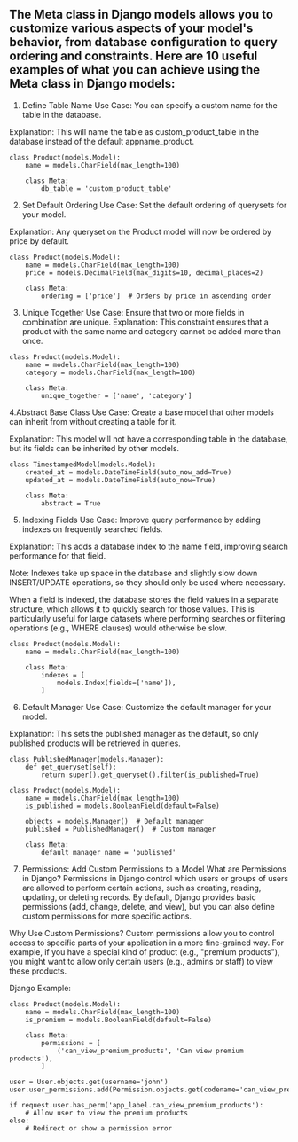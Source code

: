 ## The Meta class in Django models allows you to customize various aspects of your model's behavior, from database configuration to query ordering and constraints. Here are 10 useful examples of what you can achieve using the Meta class in Django models:


1. Define Table Name
Use Case: You can specify a custom name for the table in the database.

Explanation: This will name the table as custom_product_table in the database instead of the default appname_product.
```ch
class Product(models.Model):
    name = models.CharField(max_length=100)

    class Meta:
        db_table = 'custom_product_table'

```
2. Set Default Ordering
Use Case: Set the default ordering of querysets for your model.

Explanation: Any queryset on the Product model will now be ordered by price by default.

```ch
class Product(models.Model):
    name = models.CharField(max_length=100)
    price = models.DecimalField(max_digits=10, decimal_places=2)

    class Meta:
        ordering = ['price']  # Orders by price in ascending order

```
3. Unique Together
Use Case: Ensure that two or more fields in combination are unique.
Explanation: This constraint ensures that a product with the same name and category cannot be added more than once.

```ch
class Product(models.Model):
    name = models.CharField(max_length=100)
    category = models.CharField(max_length=100)

    class Meta:
        unique_together = ['name', 'category']

```
4.Abstract Base Class
Use Case: Create a base model that other models can inherit from without creating a table for it.

Explanation: This model will not have a corresponding table in the database, but its fields can be inherited by other models.
```ch
class TimestampedModel(models.Model):
    created_at = models.DateTimeField(auto_now_add=True)
    updated_at = models.DateTimeField(auto_now=True)

    class Meta:
        abstract = True

```
5. Indexing Fields
Use Case: Improve query performance by adding indexes on frequently searched fields.

Explanation: This adds a database index to the name field, improving search performance for that field.

Note: Indexes take up space in the database and slightly slow down INSERT/UPDATE operations, so they should only be used where necessary.

When a field is indexed, the database stores the field values in a separate structure, which allows it to quickly search for those values. This is particularly useful for large datasets where performing searches or filtering operations (e.g., WHERE clauses) would otherwise be slow.
```ch
class Product(models.Model):
    name = models.CharField(max_length=100)

    class Meta:
        indexes = [
            models.Index(fields=['name']),
        ]

```
6. Default Manager
Use Case: Customize the default manager for your model.

Explanation: This sets the published manager as the default, so only published products will be retrieved in queries.

```ch
class PublishedManager(models.Manager):
    def get_queryset(self):
        return super().get_queryset().filter(is_published=True)

class Product(models.Model):
    name = models.CharField(max_length=100)
    is_published = models.BooleanField(default=False)

    objects = models.Manager()  # Default manager
    published = PublishedManager()  # Custom manager

    class Meta:
        default_manager_name = 'published'

```
7. Permissions: Add Custom Permissions to a Model
What are Permissions in Django?
Permissions in Django control which users or groups of users are allowed to perform certain actions, such as creating, reading, updating, or deleting records. By default, Django provides basic permissions (add, change, delete, and view), but you can also define custom permissions for more specific actions.

Why Use Custom Permissions?
Custom permissions allow you to control access to specific parts of your application in a more fine-grained way. For example, if you have a special kind of product (e.g., "premium products"), you might want to allow only certain users (e.g., admins or staff) to view these products.

Django Example:
```ch
class Product(models.Model):
    name = models.CharField(max_length=100)
    is_premium = models.BooleanField(default=False)

    class Meta:
        permissions = [
            ('can_view_premium_products', 'Can view premium products'),
        ]

```
```ch
user = User.objects.get(username='john')
user.user_permissions.add(Permission.objects.get(codename='can_view_premium_products'))

```
```ch
if request.user.has_perm('app_label.can_view_premium_products'):
    # Allow user to view the premium products
else:
    # Redirect or show a permission error

```
```ch

```
```ch

```
```ch

```
```ch

```
```ch

```
```ch

```
```ch

```
```ch

```
```ch

```
```ch

```
```ch

```
```ch

```
```ch

```
```ch

```
```ch

```
